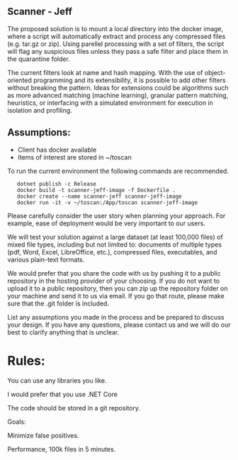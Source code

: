 ##  Scanner - Jeff


 The proposed solution is to mount a local directory into the docker image, where a script will automatically extract and process any compressed files (e.g. tar.gz or zip).
 Using parellel processing with a set of filters, the script will flag any suspicious files unless they pass a safe filter and place them in the quarantine folder.

The current filters look at name and hash mapping. With the use of object-oriented programming and its extensibility, it is possible to add other filters without breaking the pattern. Ideas for extensions could be algorithms such as more advanced matching (machine learning), granular pattern matching, heuristics, or interfacing with a simulated environment for execution in isolation and profiling.

## Assumptions:
- Client has docker available
- Items of interest are stored in ~/toscan

To run the current environment the following commands are recommended.
```` 
   dotnet publish -c Release
   docker build -t scanner-jeff-image -f Dockerfile .
   docker create --name scanner-jeff scanner-jeff-image
   docker run -it -v ~/toscan:/App/toscan scanner-jeff-image
````


Please carefully consider the user story when planning your approach. For example, ease of deployment would be very important to our users.  
 
We will test your solution against a large dataset (at least 100,000 files) of mixed file types, including but not limited to: documents of multiple types (pdf, Word, Excel, LibreOffice, etc.), compressed files, executables, and various plain-text formats.  
 
We would prefer that you share the code with us by pushing it to a public repository in the hosting provider of your choosing. If you do not want to upload it to a public repository, then you can zip up the repository folder on your machine and send it to us via email. If you go that route, please make sure that the .git folder is included.  
 
List any assumptions you made in the process and be prepared to discuss your design. If you have any questions, please contact us and we will do our best to clarify anything that is unclear.  
 
# Rules:  
 
You can use any libraries you like.  
 
I would prefer that you use .NET Core
 
The code should be stored in a git repository. 
 
Goals:  
 
Minimize false positives.  
 
Performance, 100k files in 5 minutes.  
 


